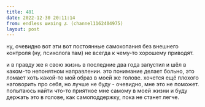 ```yaml
---
title: 481
date: 2022-12-30 20:11:14
from: endless шизing ⍼ (channel1162404975)
layout: post
---
```


ну, очевидно вот эти вот постоянные самокопания без внешнего контроля (ну, психолога там) не всегда к чему-то хорошему приводят.

и в правду же я свою жизнь в последние два года запустил и шёл в каком-то непонятном направлении. это понимание делает больно, это ломает хоть какой-то мой образ в моей же голове. хочется ещё плохого наговорить про себя, но лучше не буду - очевидно, мне это не поможет.
попытаюсь найти что-то приятное мне самому в моей жизни и буду держать это в голове, как самоподдержку, пока не станет легче.

